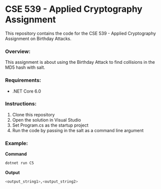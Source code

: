 # CSE 539 - Applied Cryptography Assignment

This repository contains the code for the CSE 539 - Applied Cryptography Assignment on Birthday Attacks.

### Overview:
This assignment is about using the Birthday Attack to find collisions in the MD5 hash with salt.

### Requirements:
* .NET Core 6.0

### Instructions:
1. Clone this repository
2. Open the solution in Visual Studio
3. Set Program.cs as the startup project
4. Run the code by passing in the salt as a command line argument

### Example:

**Command**

```bash
dotnet run C5
```

**Output**

```bash
<output_string1>,<output_string2>
```